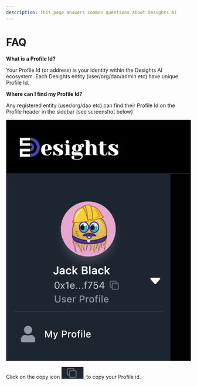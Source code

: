 ```yaml
---
description: This page answers common questions about Desights AI
---
```


# FAQ

**What is a Profile Id?**

Your Profile Id (or address) is your identity within the Desights AI ecosystem. Each Desights entity (user/org/dao/admin etc) have unique Profile Id.&#x20;

**Where can I find my Profile Id?**

Any registered entity (user/org/dao etc) can find their Profile Id on the Profile header in the sidebar (see screenshot below)

![](<../.gitbook/assets/image (13).png>)

Click on the copy icon ![](<../.gitbook/assets/image (12).png>), to copy your Profile id.&#x20;
